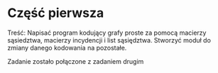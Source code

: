 # Część pierwsza
Treść: Napisać program kodujący grafy proste za pomocą macierzy sąsiedztwa, macierzy incydencji i list sąsiędztwa. Stworzyć moduł do zmiany danego kodowania na pozostałe.

Zadanie zostało połączone z zadaniem drugim

